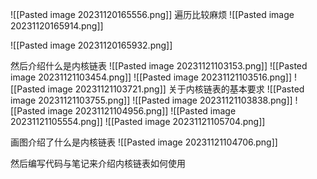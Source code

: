 
![[Pasted image 20231120165556.png]]
遍历比较麻烦
![[Pasted image 20231120165914.png]]

![[Pasted image 20231120165932.png]]

然后介绍什么是内核链表
![[Pasted image 20231121103153.png]]
![[Pasted image 20231121103454.png]]
![[Pasted image 20231121103516.png]]
![[Pasted image 20231121103721.png]]
关于内核链表的基本要求
![[Pasted image 20231121103755.png]]
![[Pasted image 20231121103838.png]]
![[Pasted image 20231121104956.png]]
![[Pasted image 20231121105554.png]]
![[Pasted image 20231121105704.png]]

画图介绍了什么是内核链表
![[Pasted image 20231121104706.png]]

然后编写代码与笔记来介绍内核链表如何使用
